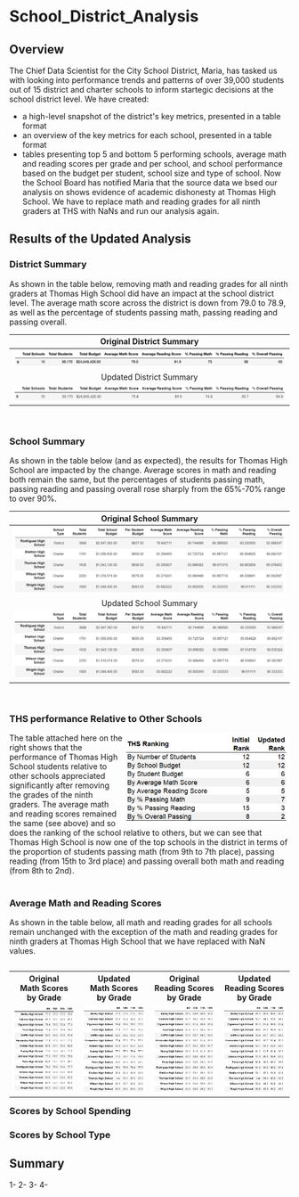 # School_District_Analysis

## Overview
The Chief Data Scientist for the City School District, Maria, has tasked us with looking into performance trends and patterns of over 39,000 students out of 15 district and charter schools to inform startegic decisions at the school district level.
We have created:
- a high-level snapshot of the district's key metrics, presented in a table format
- an overview of the key metrics for each school, presented in a table format
- tables presenting top 5 and bottom 5 performing schools, average math and reading scores per grade and per school, and school performance based on the budget per student, school size and type of school.
Now the School Board has notified Maria that the source data we bsed our analysis on shows evidence of academic dishonesty at Thomas High School. We have to replace math and reading grades for all ninth graders at THS with NaNs and run our analysis again.

## Results of the Updated Analysis

### District Summary

As shown in the table below, removing math and reading grades for all ninth graders at Thomas High School did have an impact at the school district level. The average math score across the district is down from 79.0 to 78.9, as well as the percentage of students passing math, passing reading and passing overall.

Original District Summary                |
:---------------------------------------:|
![](Resources/District_Summary_1.png)    |
Updated District Summary                 |
![](Resources/District_Summary_2.png)    |

<br>

### School Summary

As shown in the table below (and as expected), the results for Thomas High School are impacted by the change. Average scores in math and reading both remain the same, but the percentages of students passing math, passing reading and passing overall rose sharply from the 65%-70% range to over 90%.

Original School Summary                         |
:----------------------------------------------:|
![](Resources/Per_School_Summary_Tail_1.png)    |
Updated School Summary                          |
![](Resources/Per_School_Summary_Tail_2.png)    |

<br>

### THS performance Relative to Other Schools

<img align="right" src="Resources/THS_Ranking.png" width="300">
The table attached here on the right shows that the performance of Thomas High School students relative to other schools appreciated significantly after removing the grades of the ninth graders. The average math and reading scores remained the same (see above) and so does the ranking of the school relative to others, but we can see that Thomas High School is now one of the top schools in the district in terms of the proportion of students passing math (from 9th to 7th place), passing reading (from 15th to 3rd place) and passing overall both math and reading (from 8th to 2nd).

<br>

<br>

### Average Math and Reading Scores

As shown in the table below, all math and reading grades for all schools remain unchanged with the exception of the math and reading grades for ninth graders at Thomas High School that we have replaced with NaN values.

<table align="left">
  <tr height=50px>
    <th>Original<br>Math Scores<br>by Grade</th>
    <th>Updated<br>Math Scores<br>by Grade</th>
    <th>Original<br>Reading Scores<br>by Grade</th>
    <th>Updated<br>Reading Scores<br>by Grade</th>
  </tr>
  <tr>
    <td> <img src="Resources/Math_Scores_by_Grade_1.png" width = 150px>
    <td> <img src="Resources/Math_Scores_by_Grade_2.png" width = 150px>
    <td> <img src="Resources/Reading_Scores_by_Grade_1.png" width = 150px></td>
    <td> <img src="Resources/Reading_Scores_by_Grade_2.png" width = 150px></td>
  </tr>
</table>

<br>

<br>
 
      
### Scores by School Spending


### Scores by School Type


## Summary

1-
2- 
3- 
4- 
